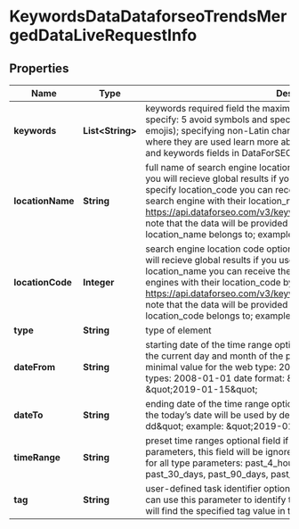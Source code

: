

# KeywordsDataDataforseoTrendsMergedDataLiveRequestInfo


## Properties

| Name | Type | Description | Notes |
|------------ | ------------- | ------------- | -------------|
|**keywords** | **List&lt;String&gt;** | keywords required field the maximum number of keywords you can specify: 5 avoid symbols and special characters (e.g., UTF symbols, emojis); specifying non-Latin characters, you’ll get data for the countries where they are used learn more about rules and limitations of keyword and keywords fields in DataForSEO APIs in this Help Center article |  [optional] |
|**locationName** | **String** | full name of search engine location optional field if you don’t use this field, you will recieve global results if you use this field, you don’t need to specify location_code you can receive the list of available locations of the search engine with their location_name by making a separate request to https://api.dataforseo.com/v3/keywords_data/dataforseo_trends/locations note that the data will be provided for the country the specified location_name belongs to; example: United Kingdom |  [optional] |
|**locationCode** | **Integer** | search engine location code optional field if you don’t use this field, you will recieve global results if you use this field, you don’t need to specify location_name you can receive the list of available locations of the search engines with their location_code by making a separate request to https://api.dataforseo.com/v3/keywords_data/dataforseo_trends/locations note that the data will be provided for the country the specified location_code belongs to; example: 2840 |  [optional] |
|**type** | **String** | type of element |  [optional] |
|**dateFrom** | **String** | starting date of the time range optional field if you don’t specify this field, the current day and month of the preceding year will be used by default minimal value for the web type: 2004-01-01 minimal value for other types: 2008-01-01 date format: \&quot;yyyy-mm-dd\&quot; example: \&quot;2019-01-15\&quot; |  [optional] |
|**dateTo** | **String** | ending date of the time range optional field if you don’t specify this field, the today’s date will be used by default date format: \&quot;yyyy-mm-dd\&quot; example: \&quot;2019-01-15\&quot; |  [optional] |
|**timeRange** | **String** | preset time ranges optional field if you specify date_from or date_to parameters, this field will be ignored when setting a task possible values for all type parameters: past_4_hours, past_day, past_7_days, past_30_days, past_90_days, past_12_months, past_5_years |  [optional] |
|**tag** | **String** | user-defined task identifier optional field the character limit is 255 you can use this parameter to identify the task and match it with the result you will find the specified tag value in the data object of the response |  [optional] |



